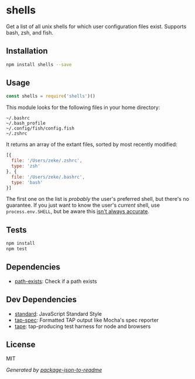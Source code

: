 # shells

Get a list of all unix shells for which user configuration files exist.
Supports bash, zsh, and fish.

## Installation

```sh
npm install shells --save
```

## Usage

```js
const shells = require('shells')()
```

This module looks for the following files in your home directory:

```
~/.bashrc
~/.bash_profile
~/.config/fish/config.fish
~/.zshrc
```

It returns an array of the extant files, sorted by most recently modified:

```js
[{
  file: '/Users/zeke/.zshrc',
  type: 'zsh'
}, {
  file: '/Users/zeke/.bashrc',
  type: 'bash'
}]
```

The first one on the list is _probably_ the user's preferred shell, but
there's no guarantee. If you just want to know the user's _current_ shell, use `process.env.SHELL`, but be aware this [isn't always accurate](http://stackoverflow.com/questions/32165525/get-the-current-shell-using-node-js).

## Tests

```sh
npm install
npm test
```

## Dependencies

- [path-exists](https://github.com/sindresorhus/path-exists): Check if a path exists

## Dev Dependencies

- [standard](https://github.com/feross/standard): JavaScript Standard Style
- [tap-spec](https://github.com/scottcorgan/tap-spec): Formatted TAP output like Mocha&#39;s spec reporter
- [tape](https://github.com/substack/tape): tap-producing test harness for node and browsers

## License

MIT

_Generated by [package-json-to-readme](https://github.com/zeke/package-json-to-readme)_
